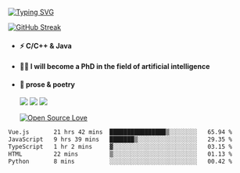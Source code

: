 [![Typing SVG](https://readme-typing-svg.herokuapp.com?font=Permanent+Marker&size=33&color=64B9F7&center=true&vCenter=true&lines=Good+morning!+)](https://git.io/typing-svg)
 
  

[![GitHub Streak](http://github-readme-streak-stats.herokuapp.com?user=xun-girl&theme=tokyonight_duo&hide_border=false&date_format=M%20j%5B%2C%20Y%5D)](https://git.io/streak-stats)




- #### ⚡  C/C++ & Java
- #### 🧑‍🎓  I will become a PhD in the field of artificial intelligence
- #### 📕  prose & poetry
  
  ![](https://img.shields.io/badge/python-3.9-orange?style=for-the—badge&logo=python&logoColor=orange)
  ![](https://img.shields.io/badge/C++-20-pink?style=for-the—badge&logo=C&logoColor=pink)
  ![](https://img.shields.io/badge/java-17-red?style=for-the—badge&logo=java&logoColor=red)
  
  [![Open Source Love](https://badges.frapsoft.com/os/v2/open-source.svg?v=103)](https://github.com/ellerbrock/open-source-badge/)    
  
 




<!--START_SECTION:waka-->

```txt
Vue.js       21 hrs 42 mins  ████████████████▒░░░░░░░░   65.94 %
JavaScript   9 hrs 39 mins   ███████▒░░░░░░░░░░░░░░░░░   29.35 %
TypeScript   1 hr 2 mins     ▓░░░░░░░░░░░░░░░░░░░░░░░░   03.15 %
HTML         22 mins         ▒░░░░░░░░░░░░░░░░░░░░░░░░   01.13 %
Python       8 mins          ░░░░░░░░░░░░░░░░░░░░░░░░░   00.42 %
```

<!--END_SECTION:waka-->

  

 
 
 
